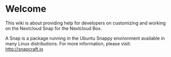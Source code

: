 # Welcome

This wiki is about providing help for developers on customizing and working on the Nextcloud Snap for the Nextcloud Box.

A Snap is a package running in the Ubuntu Snappy environment available in many Linux distributions. For more information, please visit: http://snapcraft.io